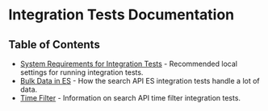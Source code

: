 # Integration Tests Documentation

## Table of Contents
* [System Requirements for Integration Tests](docker-elastic-dependencies) - Recommended local settings for running integration tests.
* [Bulk Data in ES](bulk-data) - How the search API ES integration tests handle a lot of data.
* [Time Filter](time-filter) - Information on search API time filter integration tests.


